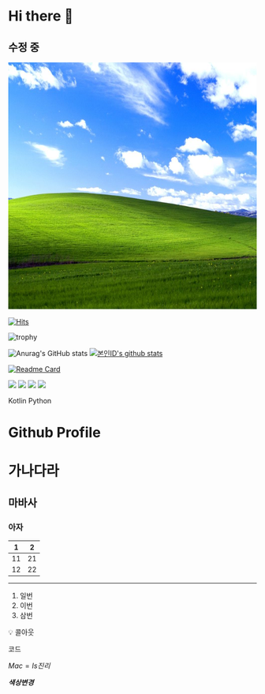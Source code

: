 # Hi there 👋

## 수정 중

<img src="https://github.com/pknb213/pknb213/blob/main/45507892b4f48b2b3d4a6386f6dae20c28376a8ef5dfb68c7cc95249ec358e3e68df77594766021173b2e6acf374b79ce02e9eeef61fcdf316659e30289e123fbddf6e5ec3492eddbc582ee5a59a2ff5d6ee84f57ad19277d179b613614364ad.jpeg" width="300%" height="500px">

[![Hits](https://hits.seeyoufarm.com/api/count/incr/badge.svg?url=https%3A%2F%2Fgithub.com%2Fpknb213&count_bg=%2325B27B&title_bg=%231B5E3D&icon=github.svg&icon_color=%23FFFFFF&title=Welcome&edge_flat=false)](https://hits.seeyoufarm.com)

![trophy](https://github-profile-trophy.vercel.app/?username=pknb213&title=MultiLanguage,Commits,Repositories&theme=juicyfresh)

![Anurag's GitHub stats](https://github-readme-stats.vercel.app/api?username=pknb213&show_icons=true&count_private=true&theme=gruvbox&hide=prs,issues,contribs)
[![본인ID's github stats](https://github-readme-stats.vercel.app/api/top-langs/?username=pknb213&show_icons=true&hide_border=false&icon_color=004386&layout=compact&theme=gruvbox&hide=html,css,scss)](https://github.com/pknb213)

[![Readme Card](https://github-readme-stats.vercel.app/api/pin?username=pknb213&repo=2021-Learning-Kotlin&theme=gruvbox)](https://github.com/pknb213/2021-Learning-Kotlin)

<a href="버튼을 눌렀을 때 이동할 링크" target="_blank"><img src="https://img.shields.io/badge/뱃지레이블-배경색?style=for-the-badge&logo=Instagram&logoColor=E4405F"/></a>
<a href="버튼을 눌렀을 때 이동할 링크" target="_blank"><img src="https://img.shields.io/badge/뱃지레이블-배경색?style=for-the-badge&logo=KakaoTalk&logoColor=ffffff"/></a>
<a href="버튼을 눌렀을 때 이동할 링크" target="_blank"><img src="https://img.shields.io/badge/뱃지레이블-배경색?style=for-the-badge&logo=Notion&logoColor=ffffff"/></a>
<a href="버튼을 눌렀을 때 이동할 링크" target="_blank"><img src="https://img.shields.io/badge/뱃지레이블-배경색?style=for-the-badge&logo=Riot Games&logoColor=ffffff"/></a>

Kotlin
Python

# Github Profile

# 가나다라

## 마바사

### 아자

| 1 | 2 |
| --- | --- |
| 11 | 21 |
| 12 | 22 |

---

1. 일번
2. 이번
3. 삼번

<aside>
💡 콜아웃

</aside>

코드

$Mac = Is 진리$

***색상변경***

<!--
**pknb213/pknb213** is a ✨ _special_ ✨ repository because its `README.md` (this file) appears on your GitHub profile.

Here are some ideas to get you started:

- 🔭 I’m currently working on ...
- 🌱 I’m currently learning ...
- 👯 I’m looking to collaborate on ...
- 🤔 I’m looking for help with ...
- 💬 Ask me about ...
- 📫 How to reach me: ...
- 😄 Pronouns: ...
- ⚡ Fun fact: ...
- 
-->

